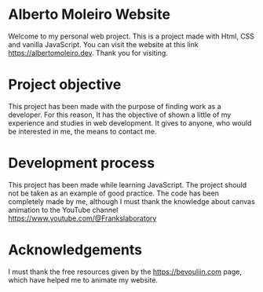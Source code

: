 # Alberto Moleiro Website

Welcome to my personal web project. This is a project made with Html, CSS and vanilla JavaScript. You can visit the website at this link https://albertomoleiro.dev. Thank you for visiting.


# Project objective

This project has been made with the purpose of finding work as a developer. For this reason, It has the objective of shown a little of my experience and studies in web development. It gives to anyone, who would be interested in me, the means to contact me. 


# Development process

This project has been made while learning JavaScript. The project should not be taken as an example of good practice. The code has been completely made by me, although I must thank the knowledge about canvas animation to the YouTube channel https://www.youtube.com/@Frankslaboratory


# Acknowledgements

I must thank the free resources given by the https://bevouliin.com page, which have helped me to animate my website.
